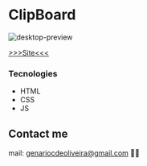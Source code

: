 # ClipBoard

![desktop-preview](https://user-images.githubusercontent.com/53302984/198387425-ff29d962-a84f-49b9-9453-6a425eb15a09.jpg)


[>>>Site<<<](https://genariocoliveira.github.io/pricing-component/)
### Tecnologies

- HTML
- CSS
- JS

## Contact me 
mail: genariocdeoliveira@gmail.com 🚀👋
